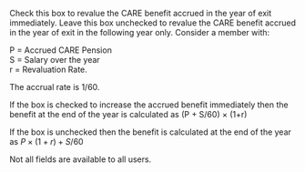 Check this box to revalue the CARE benefit accrued in the year of exit
immediately. Leave this box unchecked to revalue the CARE benefit
accrued in the year of exit in the following year only. Consider a
member with:

P = Accrued CARE Pension  
S = Salary over the year  
r = Revaluation Rate.

The accrual rate is 1/60.

If the box is checked to increase the accrued benefit immediately then
the benefit at the end of the year is calculated as (P + S/60) &times; (1+r)

If the box is unchecked then the benefit is calculated at the end of the
year as $P \times (1+r) + S/60$

Not all fields are available to all users.
